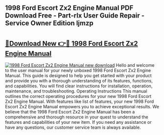 ## 1998 Ford Escort Zx2 Engine Manual PDF Download Free - Part-rlx User Guide Repair - Service Owner Edition ljmzp

# <h2><a href="http://bc60309.oget.top/?id=1998+Ford+Escort+Zx2+Engine+Manual">🔗Download New 👉🔴 1998 Ford Escort Zx2 Engine Manual</a></h2>

[![1998 Ford Escort Zx2 Engine Manual new download](https://i.imgur.com/5g1atiW.png)](http://bc60309.oget.top/?id=1998+Ford+Escort+Zx2+Engine+Manual)
Hello and welcome to the user manual for your newly unboxed 1998 Ford Escort Zx2 Engine Manual. This guide is designed to help you get started with your product and provide you with a thorough understanding of its features, functions, and capabilities. You will find clear instructions for installation, operation, maintenance, and troubleshooting. Operating Instructions This manual outlines the correct operating procedures for your new 1998 Ford Escort Zx2 Engine Manual. With features like list of features, your new 1998 Ford Escort Zx2 Engine Manual empowers you to achieve exceptional results. We believe that the 1998 Ford Escort Zx2 Engine Manual has been a comprehensive and thorough resource in your quest to understand the features and capabilities of your new item. If you need any assistance or have any questions, our customer service team is always available.
